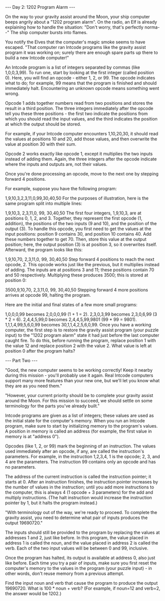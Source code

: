 --- Day 2: 1202 Program Alarm ---

On the way to your gravity assist around the Moon, your ship computer beeps angrily about a "1202 program alarm". On the
radio, an Elf is already explaining how to handle the situation: "Don't worry, that's perfectly norma--" The ship
computer bursts into flames.

You notify the Elves that the computer's magic smoke seems to have escaped. "That computer ran Intcode programs like the
gravity assist program it was working on; surely there are enough spare parts up there to build a new Intcode computer!"

An Intcode program is a list of integers separated by commas (like 1,0,0,3,99). To run one, start by looking at the
first integer (called position 0). Here, you will find an opcode - either 1, 2, or 99. The opcode indicates what to do;
for example, 99 means that the program is finished and should immediately halt. Encountering an unknown opcode means
something went wrong.

Opcode 1 adds together numbers read from two positions and stores the result in a third position. The three integers
immediately after the opcode tell you these three positions - the first two indicate the positions from which you should
read the input values, and the third indicates the position at which the output should be stored.

For example, if your Intcode computer encounters 1,10,20,30, it should read the values at positions 10 and 20, add those
values, and then overwrite the value at position 30 with their sum.

Opcode 2 works exactly like opcode 1, except it multiplies the two inputs instead of adding them. Again, the three
integers after the opcode indicate where the inputs and outputs are, not their values.

Once you're done processing an opcode, move to the next one by stepping forward 4 positions.

For example, suppose you have the following program:

1,9,10,3,2,3,11,0,99,30,40,50
For the purposes of illustration, here is the same program split into multiple lines:

1,9,10,3,
2,3,11,0,
99,
30,40,50
The first four integers, 1,9,10,3, are at positions 0, 1, 2, and 3. Together, they represent the first opcode
(1, addition), the positions of the two inputs (9 and 10), and the position of the output (3). To handle this opcode,
you first need to get the values at the input positions: position 9 contains 30, and position 10 contains 40. Add these
numbers together to get 70. Then, store this value at the output position; here, the output position (3) is at position
3, so it overwrites itself. Afterward, the program looks like this:

1,9,10,70,
2,3,11,0,
99,
30,40,50
Step forward 4 positions to reach the next opcode, 2. This opcode works just like the previous, but it multiplies
instead of adding. The inputs are at positions 3 and 11; these positions contain 70 and 50 respectively. Multiplying
these produces 3500; this is stored at position 0:

3500,9,10,70,
2,3,11,0,
99,
30,40,50
Stepping forward 4 more positions arrives at opcode 99, halting the program.

Here are the initial and final states of a few more small programs:

1,0,0,0,99 becomes 2,0,0,0,99 (1 + 1 = 2).
2,3,0,3,99 becomes 2,3,0,6,99 (3 * 2 = 6).
2,4,4,5,99,0 becomes 2,4,4,5,99,9801 (99 * 99 = 9801).
1,1,1,4,99,5,6,0,99 becomes 30,1,1,4,2,5,6,0,99.
Once you have a working computer, the first step is to restore the gravity assist program (your puzzle input) to the
"1202 program alarm" state it had just before the last computer caught fire. To do this, before running the program,
replace position 1 with the value 12 and replace position 2 with the value 2. What value is left at position 0 after the
program halts?

--- Part Two ---

"Good, the new computer seems to be working correctly! Keep it nearby during this mission - you'll probably use it
again. Real Intcode computers support many more features than your new one, but we'll let you know what they are as you
need them."

"However, your current priority should be to complete your gravity assist around the Moon. For this mission to succeed,
we should settle on some terminology for the parts you've already built."

Intcode programs are given as a list of integers; these values are used as the initial state for the computer's memory.
When you run an Intcode program, make sure to start by initializing memory to the program's values. A position in memory
is called an address (for example, the first value in memory is at "address 0").

Opcodes (like 1, 2, or 99) mark the beginning of an instruction. The values used immediately after an opcode, if any,
are called the instruction's parameters. For example, in the instruction 1,2,3,4, 1 is the opcode; 2, 3, and 4 are the
parameters. The instruction 99 contains only an opcode and has no parameters.

The address of the current instruction is called the instruction pointer; it starts at 0. After an instruction finishes,
the instruction pointer increases by the number of values in the instruction; until you add more instructions to the
computer, this is always 4 (1 opcode + 3 parameters) for the add and multiply instructions. (The halt instruction would
increase the instruction pointer by 1, but it halts the program instead.)

"With terminology out of the way, we're ready to proceed. To complete the gravity assist, you need to determine what
pair of inputs produces the output 19690720."

The inputs should still be provided to the program by replacing the values at addresses 1 and 2, just like before. In
this program, the value placed in address 1 is called the noun, and the value placed in address 2 is called the verb.
Each of the two input values will be between 0 and 99, inclusive.

Once the program has halted, its output is available at address 0, also just like before. Each time you try a pair of
inputs, make sure you first reset the computer's memory to the values in the program (your puzzle input) - in other
words, don't reuse memory from a previous attempt.

Find the input noun and verb that cause the program to produce the output 19690720. What is 100 * noun + verb? (For
example, if noun=12 and verb=2, the answer would be 1202.)